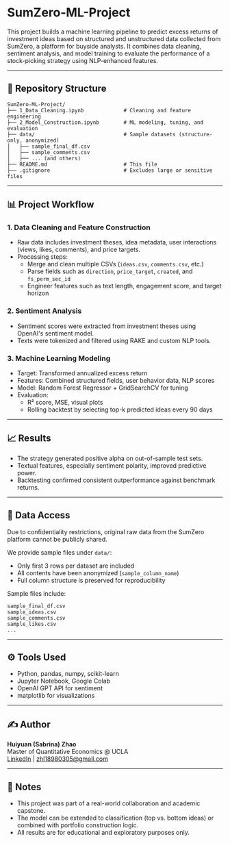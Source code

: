 
# SumZero-ML-Project

This project builds a machine learning pipeline to predict excess returns of investment ideas based on structured and unstructured data collected from SumZero, a platform for buyside analysts. It combines data cleaning, sentiment analysis, and model training to evaluate the performance of a stock-picking strategy using NLP-enhanced features.

---

## 📂 Repository Structure

```
SumZero-ML-Project/
├── 1_Data_Cleaning.ipynb             # Cleaning and feature engineering
├── 2_Model_Construction.ipynb        # ML modeling, tuning, and evaluation
├── data/                             # Sample datasets (structure-only, anonymized)
│   ├── sample_final_df.csv
│   ├── sample_comments.csv
│   ├── ... (and others)
├── README.md                         # This file
├── .gitignore                        # Excludes large or sensitive files
```

---

## 📊 Project Workflow

### 1. Data Cleaning and Feature Construction
- Raw data includes investment theses, idea metadata, user interactions (views, likes, comments), and price targets.
- Processing steps:
  - Merge and clean multiple CSVs (`ideas.csv`, `comments.csv`, etc.)
  - Parse fields such as `direction`, `price_target`, `created`, and `fs_perm_sec_id`
  - Engineer features such as text length, engagement score, and target horizon

### 2. Sentiment Analysis
- Sentiment scores were extracted from investment theses using OpenAI's sentiment model.
- Texts were tokenized and filtered using RAKE and custom NLP tools.

### 3. Machine Learning Modeling
- Target: Transformed annualized excess return
- Features: Combined structured fields, user behavior data, NLP scores
- Model: Random Forest Regressor + GridSearchCV for tuning
- Evaluation:
  - R² score, MSE, visual plots
  - Rolling backtest by selecting top-k predicted ideas every 90 days

---

## 📈 Results

- The strategy generated positive alpha on out-of-sample test sets.
- Textual features, especially sentiment polarity, improved predictive power.
- Backtesting confirmed consistent outperformance against benchmark returns.

---

## 📂 Data Access

Due to confidentiality restrictions, original raw data from the SumZero platform cannot be publicly shared.

We provide sample files under `data/`:
- Only first 3 rows per dataset are included
- All contents have been anonymized (`sample_column_name`)
- Full column structure is preserved for reproducibility

Sample files include:

```
sample_final_df.csv
sample_ideas.csv
sample_comments.csv
sample_likes.csv
...
```

---

## ⚙️ Tools Used

- Python, pandas, numpy, scikit-learn
- Jupyter Notebook, Google Colab
- OpenAI GPT API for sentiment
- matplotlib for visualizations

---

## ✍️ Author

**Huiyuan (Sabrina) Zhao**  
Master of Quantitative Economics @ UCLA  
[LinkedIn](https://www.linkedin.com/in/...) | zhl18980305@gmail.com

---

## 🧠 Notes

- This project was part of a real-world collaboration and academic capstone.
- The model can be extended to classification (top vs. bottom ideas) or combined with portfolio construction logic.
- All results are for educational and exploratory purposes only.
